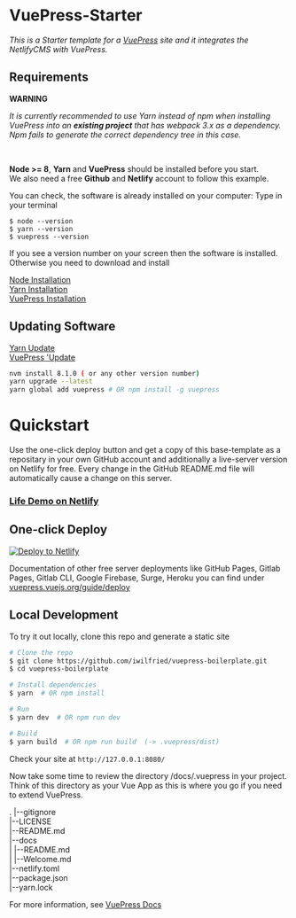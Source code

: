 # VuePress-Starter

*This is a Starter template for a [VuePress](https://vuepress.vuejs.org) site and it integrates the NetlifyCMS with VuePress.*  

## Requirements  

**WARNING**  

*It is currently recommended to use Yarn instead of npm when installing VuePress into an **existing project** that has webpack 3.x as a dependency. Npm fails to generate the correct dependency tree in this case.*  

<br />

**Node >= 8**, **Yarn** and **VuePress** should be installed before you start.  
We also need a free **Github** and **Netlify** account to follow this example.  

You can check, the software is already installed on your computer: 
Type in your terminal

```
$ node --version  
$ yarn --version  
$ vuepress --version
```
If you see a version number on your screen then the software is installed.  
Otherwise you need to download and install 

[Node Installation](https://nodejs.org/en/download/)  
[Yarn Installation](https://yarnpkg.com/lang/en/docs/install/#windows-stable)  
[VuePress Installation](https://www.npmjs.com/package/vuepress )  


## Updating Software
[Yarn Update](https://yarnpkg.com/en/docs/cli/upgrade)  
[VuePress 'Update](https://www.npmjs.com/package/vuepress)

```bash
nvm install 8.1.0 ( or any other version number)
yarn upgrade --latest
yarn global add vuepress # OR npm install -g vuepress
```

# Quickstart 

Use the one-click deploy button and get a copy of this base-template as a repositary in your own GitHub account and additionally
a live-server version on Netlify for free. Every change in the GitHub README.md file will automatically cause a change 
on this server.

### [Life Demo on Netlify](https://nifty-williams-038c26.netlify.com/)


## One-click Deploy

[![Deploy to Netlify](https://www.netlify.com/img/deploy/button.svg)](https://app.netlify.com/start/deploy?repository=https://github.com/iwilfried/vuepress-boilerplate)

Documentation of other free server deployments like GitHub Pages, Gitlab Pages, Gitlab CLI, Google Firebase, Surge, Heroku 
you can find under 
[vuepress.vuejs.org/guide/deploy](https://vuepress.vuejs.org/guide/deploy.html)

## Local Development

To try it out locally, clone this repo and generate a static site

```bash
# Clone the repo
$ git clone https://github.com/iwilfried/vuepress-boilerplate.git
$ cd vuepress-boilerplate

# Install dependencies
$ yarn  # OR npm install

# Run
$ yarn dev  # OR npm run dev

# Build
$ yarn build  # OR npm run build  (-> .vuepress/dist)
```

Check your site at `http://127.0.0.1:8080/`

Now take some time to review the directory /docs/.vuepress in your project. Think of this directory as your Vue App as this is where you go if you need to extend VuePress.  

.
|--gitignore  
|--LICENSE  
|--README.md  
|--docs  
|  |--README.md  
|  |--Welcome.md  
|--netlify.toml  
|--package.json  
|--yarn.lock  









For more information, see [VuePress Docs](https://vuepress.vuejs.org)

